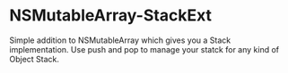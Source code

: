 # NSMutableArray-StackExt

Simple addition to NSMutableArray which gives you a Stack implementation. Use push and pop to manage your statck for any kind of Object Stack.
